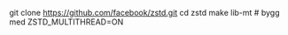 git clone https://github.com/facebook/zstd.git
cd zstd
make lib-mt     # bygg med ZSTD_MULTITHREAD=ON
